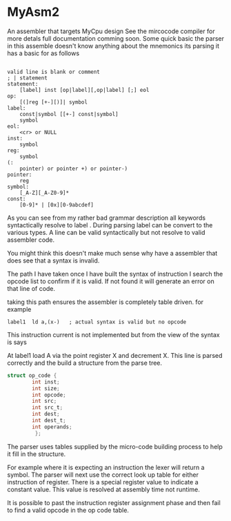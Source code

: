 # MyAsm2
An assembler that targets MyCpu design
See the mircocode compiler for more detals full documentation comming soon.
Some quick basic the parser in this assemble doesn't know anything about the mnemonics its parsing
it has a basic for as follows

```

valid line is blank or comment
; | statement
statement:
 	[label] inst [op|label][,op|label] [;] eol
op:
	[(]reg [+-][)]| symbol
label:
	const|symbol [[+-] const|symbol]
	symbol
eol:
	<cr> or NULL
inst:
	symbol
reg:
	symbol
(:
	pointer) or pointer +) or pointer-)
pointer:
	reg
symbol:
	[_A-Z][_A-Z0-9]*
const:
	[0-9]* | [0x][0-9abcdef]
```

As you can see from my rather bad grammar description all keywords syntactically resolve to label . During parsing label can be convert to the various types. A line can be valid syntactically but not resolve to valid assembler code.   

You might think this doesn't make much sense why have a assembler that does see that a syntax is invalid.

The path I have taken once I have built the syntax of instruction I search the opcode list to confirm if it is valid. If not found it will generate an error on that line of code.

taking this path ensures the assembler is completely table driven. for example

```assembly
label1	ld a,(x-)   ; actual syntax is valid but no opcode    
```

This instruction current is not implemented but from the view of the syntax is says   

At label1 load A via the point register X and decrement X.  This line is parsed correctly and the build a structure from the parse tree. 

```c
struct op_code {
	 	int inst; 
	 	int size;
	 	int opcode;
		int src;
	 	int src_t;
	 	int dest;
	 	int dest_t;
	 	int operands; 
		 };
```

The parser uses tables supplied by the micro-code  building process to help it fill in the structure.

For example  where it is expecting an instruction the lexer  will return a symbol. The parser will next use the correct look up table for either instruction of register. There is a special register value to indicate a constant value. This value is resolved at assembly time  not runtime. 

It is possible to past the instruction register assignment phase  and then fail to find a valid opcode in the op code table.


